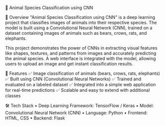 🐾 Animal Species Classification using CNN

📌 Overview
"Animal Species Classification using CNN" is a deep learning project that classifies images of animals into their respective species.
The model is built using a Convolutional Neural Network (CNN), trained on a dataset containing images of animals such as bears, crows, rats, and elephants.

This project demonstrates the power of CNNs in extracting visual features like shapes, textures, and patterns from images and accurately predicting the animal species.
A web interface is integrated with the model, allowing users to upload an image and get instant classification results.

🚀 Features
✅ Image classification of animals (bears, crows, rats, elephants)
✅ Built using CNN (Convolutional Neural Networks)
✅ Trained and evaluated on a labeled dataset
✅ Integrated into a simple web application for real-time predictions
✅ Scalable and easy to extend with additional classes

🛠️ Tech Stack
• Deep Learning Framework: TensorFlow / Keras
• Model: Convolutional Neural Network (CNN)
• Language: Python
• Frontend: HTML, CSS
• Backend: Flask

